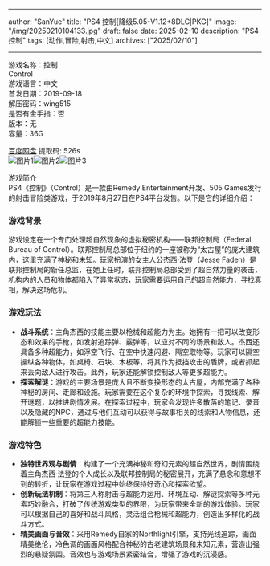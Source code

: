 
---
author: "SanYue"
title: "PS4 控制[降级5.05-V1.12+8DLC|PKG]"
image: "/img/20250210104133.jpg"
draft: false
date: 2025-02-10
description: "PS4 控制"
tags: [动作,冒险,射击,中文]
archives: ["2025/02/10"]

---

游戏名称：控制   
Control    
游戏语言：中文  
首发日期：2019-09-18  
解压密码：wing515  
是否有金手指：否  
版本：无   
容量：36G

[百度网盘](https://pan.baidu.com/s/1x-mcZ5s7_o21QAISCTj9dg) 提取码: 526s  
![图片1](/img/cdf4fc.jpg)![图片2](/img/553c49.jpg)![图片3](/img/4f3f20.jpg)  

游戏简介  
PS4《控制》（Control）是一款由Remedy Entertainment开发、505 Games发行的射击冒险类游戏，于2019年8月27日在PS4平台发售。以下是它的详细介绍：

### 游戏背景
游戏设定在一个专门处理超自然现象的虚拟秘密机构——联邦控制局（Federal Bureau of Control）。联邦控制局总部位于纽约的一座被称为“太古屋”的庞大建筑内，这里充满了神秘和未知。玩家扮演的女主人公杰西·法登（Jesse Faden）是联邦控制局的新任总监，在她上任时，联邦控制局总部受到了超自然力量的袭击，机构内的人员和物体都陷入了异常状态，玩家需要运用自己的超自然能力，寻找真相，解决这场危机。

### 游戏玩法
- **战斗系统**：主角杰西的技能主要以枪械和超能力为主。她拥有一把可以改变形态和效果的手枪，如发射追踪弹、霰弹等，以应对不同的场景和敌人。杰西还具备多种超能力，如浮空飞行、在空中快速闪避、隔空取物等。玩家可以隔空操纵各种物体，如桌椅、石块、木板等，将其作为抵挡攻击的盾牌，或者抓起来丢向敌人进行攻击。此外，玩家还能解锁控制敌人等更多超能力。
- **探索解谜**：游戏的主要场景是庞大且不断变换形态的太古屋，内部充满了各种神秘的房间、走廊和设施。玩家需要在这个复杂的环境中探索，寻找线索、解开谜题，以推进剧情发展。在探索过程中，玩家会发现许多散落的笔记、录音以及隐藏的NPC，通过与他们互动可以获得与故事相关的线索和人物信息，还能解锁一些重要的超能力技能。

### 游戏特色
- **独特世界观与剧情**：构建了一个充满神秘和奇幻元素的超自然世界，剧情围绕着主角杰西·法登的个人成长以及联邦控制局的秘密展开，充满了悬念和意想不到的转折，让玩家在游戏过程中始终保持好奇心和探索欲望。
- **创新玩法机制**：将第三人称射击与超能力运用、环境互动、解谜探索等多种元素巧妙融合，打破了传统游戏类型的界限，为玩家带来全新的游戏体验。玩家可以根据自己的喜好和战斗风格，灵活组合枪械和超能力，创造出多样化的战斗方式。
- **精美画面与音效**：采用Remedy自家的Northlight引擎，支持光线追踪，画面精美绝伦，冷色调的画面风格配合神秘的古老建筑场景和未知元素，营造出强烈的悬疑氛围。音效也与游戏场景紧密结合，增强了游戏的沉浸感。
